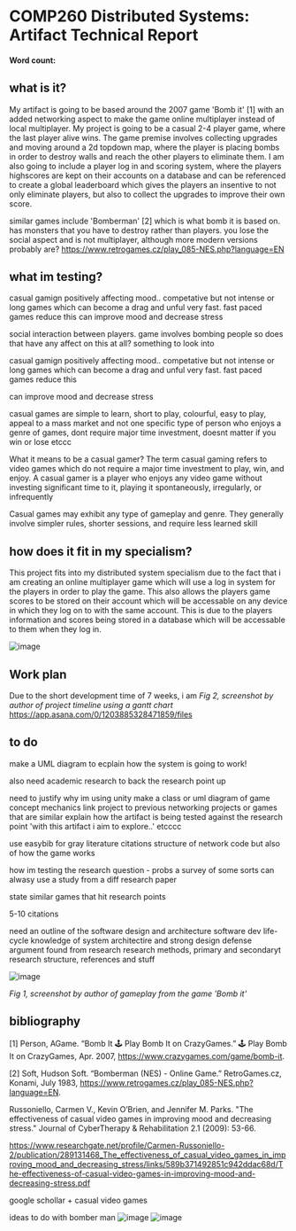 # COMP260 Distributed Systems: Artifact Technical Report
#### Word count: 


## what is it?

My artifact is going to be based around the 2007 game 'Bomb it' [1] with an added networking aspect to make the game online multiplayer instead of local multiplayer. My project is going to be a casual 2-4 player game, where the last player alive wins. The game premise involves collecting upgrades and moving around a 2d topdown map, where the player is placing bombs in order to destroy walls and reach the other players to eliminate them. I am also going to include a player log in and scoring system, where the players highscores are kept on their accounts on a database and can be referenced to create a global leaderboard which gives the players an insentive to not only eliminate players, but also to collect the upgrades to improve their own score.

similar games include 'Bomberman' [2] which is what bomb it is based on. has monsters that you have to destroy rather than players. you lose the social aspect and is not multiplayer, although more modern versions probably are? https://www.retrogames.cz/play_085-NES.php?language=EN



## what im testing?

casual gamign positively affecting mood.. competative but not intense or long games which can become a drag and unful very fast. fast paced games reduce this 
can improve mood and decrease stress
 


social interaction between players. game involves bombing people so does that have any affect on this at all? something to look into

casual gamign positively affecting mood.. competative but not intense or long games which can become a drag and unful very fast. fast paced games reduce this 

can improve mood and decrease stress

casual games are simple to learn, short to play, colourful, easy to play, appeal to a mass market and not one specific type of person who enjoys a genre of games, dont require major time investment, doesnt matter if you win or lose etccc


What it means to be a casual gamer?
The term casual gaming refers to video games which do not require a major time investment to play, win, and enjoy. A casual gamer is a player who enjoys any video game without investing significant time to it, playing it spontaneously, irregularly, or infrequently

Casual games may exhibit any type of gameplay and genre. They generally involve simpler rules, shorter sessions, and require less learned skill


## how does it fit in my specialism?

This project fits into my distributed system specialism due to the fact that i am creating an online multiplayer game which will use a log in system for the players in order to play the game. This also allows the players game scores to be stored on their account which will be accessable on any device in which they log on to with the same account. This is due to the players information and scores being stored in a database which will be accessable to them when they log in.

![image](https://media.github.falmouth.ac.uk/user/730/files/76609670-1d78-410b-a438-7e764d526256)


## Work plan

Due to the short development time of 7 weeks, i am 
*Fig 2, screenshot by author of project timeline using a gantt chart*
https://app.asana.com/0/1203885328471859/files


## to do 
make a UML diagram to ecplain how the system is going to work!

also need academic research to back the research point up
 
 
 need to justify why im using unity
 make a class or uml diagram of game concept mechanics
 link project to previous networking projects or games that are similar 
 explain how the artifact is being tested against the research point 
 'with this artifact i aim to explore..' etcccc
 
 use easybib for gray literature citations 
 structure of network code but also of how the game works
 
 how im testing the research question - probs a survey of some sorts
 can alwasy use a study from a diff research paper 
 
 state similar games that hit research points 
 
 5-10 citations 
 
 
need an outline of the software design and architecture
software dev life-cycle
knowledge of system architectire and strong design 
defense argument found from research
research methods, primary and secondaryt research
structure, references and stuff




![image](https://media.github.falmouth.ac.uk/user/730/files/73b87175-1b5d-4640-ad4c-497f6c79f7d6) 

*Fig 1, screenshot by author of gameplay from the game 'Bomb it'*





## bibliography

[1] Person, AGame. “Bomb It 🕹️ Play Bomb It on CrazyGames.” 🕹️ Play Bomb It on CrazyGames, Apr. 2007, https://www.crazygames.com/game/bomb-it. 

[2] Soft, Hudson Soft. “Bomberman (NES) - Online Game.” RetroGames.cz, Konami, July 1983, https://www.retrogames.cz/play_085-NES.php?language=EN. 



Russoniello, Carmen V., Kevin O’Brien, and Jennifer M. Parks. "The effectiveness of casual video games in improving mood and decreasing stress." Journal of CyberTherapy & Rehabilitation 2.1 (2009): 53-66.

https://www.researchgate.net/profile/Carmen-Russoniello-2/publication/289131468_The_effectiveness_of_casual_video_games_in_improving_mood_and_decreasing_stress/links/589b371492851c942ddac68d/The-effectiveness-of-casual-video-games-in-improving-mood-and-decreasing-stress.pdf


google schollar + casual video games


ideas to do with bomber man 
![image](https://media.github.falmouth.ac.uk/user/730/files/de19467a-1acf-45e9-b8c5-ec11a888df0c)
![image](https://media.github.falmouth.ac.uk/user/730/files/96c99c47-0c49-49a5-b869-40fcb1f57f4d)

